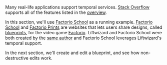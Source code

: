 Many real-life applications support temporal services. [Stack Overflow](https://stackoverflow.com/) supports all of the features listed in the [overview](temporal-data/temporal-data-overview).

In this section, we'll use [Factorio School](https://www.factorio.school/blueprints) as a running example. [Factorio School](https://www.factorio.school/) and [Factorio Prints](https://factorioprints.com/) are websites that lets users share designs, called [blueprints](https://wiki.factorio.com/Blueprint), for the video game [Factorio](https://factorio.com/). Liftwizard and Factorio School were both created by the [same author](https://github.com/motlin/) and Factorio School leverages Liftwizard's temporal support.

In the next section, we'll create and edit a blueprint, and see how non-destructive edits work.
